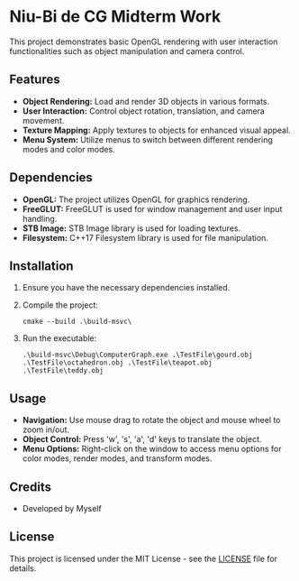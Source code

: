 # Niu-Bi de CG Midterm Work

This project demonstrates basic OpenGL rendering with user interaction functionalities such as object manipulation and camera control.

## Features

- **Object Rendering:** Load and render 3D objects in various formats.
- **User Interaction:** Control object rotation, translation, and camera movement.
- **Texture Mapping:** Apply textures to objects for enhanced visual appeal.
- **Menu System:** Utilize menus to switch between different rendering modes and color modes.

## Dependencies

- **OpenGL:** The project utilizes OpenGL for graphics rendering.
- **FreeGLUT:** FreeGLUT is used for window management and user input handling.
- **STB Image:** STB Image library is used for loading textures.
- **Filesystem:** C++17 Filesystem library is used for file manipulation.

## Installation

1. Ensure you have the necessary dependencies installed.

2. Compile the project:

   ```
   cmake --build .\build-msvc\       
   ```

3. Run the executable:

   ```
   .\build-msvc\Debug\ComputerGraph.exe .\TestFile\gourd.obj .\TestFile\octahedron.obj .\TestFile\teapot.obj .\TestFile\teddy.obj
   ```

## Usage

- **Navigation:** Use mouse drag to rotate the object and mouse wheel to zoom in/out.
- **Object Control:** Press 'w', 's', 'a', 'd' keys to translate the object.
- **Menu Options:** Right-click on the window to access menu options for color modes, render modes, and transform modes.


## Credits

- Developed by Myself

## License

This project is licensed under the MIT License - see the [LICENSE](LICENSE) file for details.
